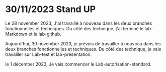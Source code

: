 # 30/11/2023 Stand UP

Le 28 november 2023, J'ai travaillé à nouveau dans les deux branches fonctionnelles et techniques. Du côté des technique, j'ai terminé le lab-Markdown et le lab-github.

Aujourd'hui, 30 november 2023, je prévois de travailler à nouveau dans les deux branches fonctionnelles et techniques. Du côté des technique, je vais travailler sur Lab-test et lab-présentation.

le 1 décember 2023, Je vais commencer le Lab-autorisation-standard.
